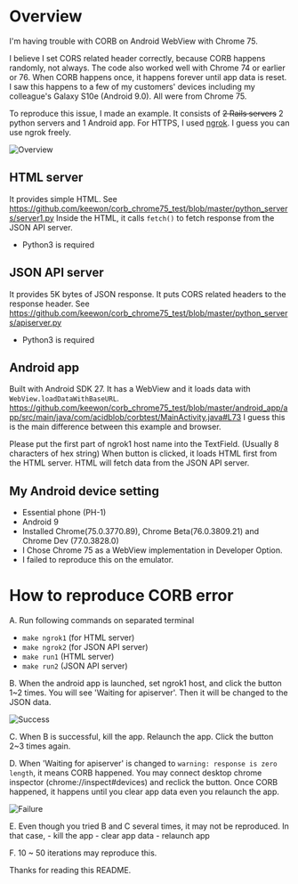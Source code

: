 # Overview
I'm having trouble with CORB on Android WebView with Chrome 75.

I believe I set CORS related header correctly, because CORB happens randomly, not always.
The code also worked well with Chrome 74 or earlier or 76.
When CORB happens once, it happens forever until app data is reset.
I saw this happens to a few of my customers' devices including my colleague's Galaxy S10e (Android 9.0).
All were from Chrome 75.

To reproduce this issue, I made an example.
It consists of ~~2 Rails servers~~ 2 python servers and 1 Android app.
For HTTPS, I used [ngrok](https://ngrok.com/). I guess you can use ngrok freely.

![Overview](screenshots/overview.png)

## HTML server
It provides simple HTML. See https://github.com/keewon/corb_chrome75_test/blob/master/python_servers/server1.py
Inside the HTML, it calls `fetch()` to fetch response from the JSON API server.

 - Python3 is required

## JSON API server
It provides 5K bytes of JSON response.
It puts CORS related headers to the response header. See https://github.com/keewon/corb_chrome75_test/blob/master/python_servers/apiserver.py

 - Python3 is required
 
## Android app
Built with Android SDK 27.
It has a WebView and it loads data with `WebView.loadDataWithBaseURL`.
https://github.com/keewon/corb_chrome75_test/blob/master/android_app/app/src/main/java/com/acidblob/corbtest/MainActivity.java#L73
I guess this is the main difference between this example and browser.

Please put the first part of ngrok1 host name into the TextField. (Usually 8 characters of hex string)
When button is clicked, it loads HTML first from the HTML server.
HTML will fetch data from the JSON API server.

## My Android device setting
 - Essential phone (PH-1)
 - Android 9
 - Installed Chrome(75.0.3770.89), Chrome Beta(76.0.3809.21) and Chrome Dev (77.0.3828.0)
 - I Chose Chrome 75 as a WebView implementation in Developer Option.
 - I failed to reproduce this on the emulator.

# How to reproduce CORB error
 A. Run following commands on separated terminal
   - `make ngrok1` (for HTML server)
   - `make ngrok2` (for JSON API server)
   - `make run1` (HTML server)
   - `make run2` (JSON API server)

 B. When the android app is launched, set ngrok1 host, and click the button 1~2 times.
    You will see 'Waiting for apiserver'. Then it will be changed to the JSON data.
    
![Success](screenshots/Screenshot_20190619-102118.png)

 C. When B is successful, kill the app. Relaunch the app. Click the button 2~3 times again.

 D. When 'Waiting for apiserver' is changed to `warning: response is zero length`, it means CORB happened.
    You may connect desktop chrome inspector (chrome://inspect#devices) and reclick the button.
    Once CORB happened, it happens until you clear app data even you relaunch the app.

![Failure](screenshots/Screenshot_20190619-102033.png)

 E. Even though you tried B and C several times, it may not be reproduced.
    In that case,
      - kill the app
      - clear app data
      - relaunch app

 F. 10 ~ 50 iterations may reproduce this.

Thanks for reading this README.
